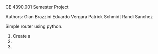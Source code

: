 <p>CE 4390.001 Semester Project</p>

Authors:
	Gian Brazzini
	Eduardo Vergara
	Patrick Schmidt
	Randi Sanchez

Simple router using python.

1. Create a 
2. 
3. 
